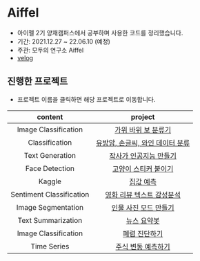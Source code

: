 # Aiffel
- 아이펠 2기 양재캠퍼스에서 공부하며 사용한 코드를 정리했습니다.
- 기간: 2021.12.27 ~ 22.06.10 (예정)
- 주관: 모두의 연구소 Aiffel
- [velog](https://velog.io/@gongsam/series/Aiffel-%EC%95%84%EC%9D%B4%ED%8E%A0)

## 진행한 프로젝트

- 프로젝트 이름을 클릭하면 해당 프로젝트로 이동합니다.

|content|project|
|:---:|:---:|
|Image Classification|[가위 바위 보 분류기](https://github.com/Yeyeong99/Aiffel/blob/main/%EB%94%A5%EB%9F%AC%EB%8B%9D%20%EC%8B%A4%EC%8A%B5/exp01_%EA%B0%80%EC%9C%84%EB%B0%94%EC%9C%84%EB%B3%B4%20%EB%B6%84%EB%A5%98%EA%B8%B0.ipynb)|
|Classification|[유방암, 손글씨, 와인 데이터 분류](https://github.com/Yeyeong99/Aiffel/tree/main/%EB%A8%B8%EC%8B%A0%EB%9F%AC%EB%8B%9D%20%EC%8B%A4%EC%8A%B5/%EC%96%91%EC%9E%AC%208%EC%9D%BC%EC%B0%A8)|
|Text Generation|[작사가 인공지능 만들기](https://github.com/Yeyeong99/Aiffel/blob/main/%EB%94%A5%EB%9F%AC%EB%8B%9D%20%EC%8B%A4%EC%8A%B5/exp03_%EC%9E%91%EC%82%AC%EA%B0%80%20%EC%9D%B8%EA%B3%B5%EC%A7%80%EB%8A%A5%20%EB%A7%8C%EB%93%A4%EA%B8%B0.ipynb)|
|Face Detection|[고양이 스티커 붙이기](https://github.com/Yeyeong99/Aiffel/blob/main/%EB%A8%B8%EC%8B%A0%EB%9F%AC%EB%8B%9D%20%EC%8B%A4%EC%8A%B5/%EC%96%91%EC%9E%AC_12%EC%9D%BC%EC%B0%A8_%EC%8B%A4%EC%8A%B5.ipynb)|
|Kaggle|[집값 예측](https://github.com/Yeyeong99/Aiffel/blob/main/%EB%A8%B8%EC%8B%A0%EB%9F%AC%EB%8B%9D%20%EC%8B%A4%EC%8A%B5/exp_05_%EC%BA%90%EA%B8%80_%EA%B2%BD%EC%A7%84_%EB%8C%80%ED%9A%8C.ipynb)|
|Sentiment Classification|[영화 리뷰 텍스트 감성분석](https://github.com/Yeyeong99/Aiffel/blob/main/%EB%94%A5%EB%9F%AC%EB%8B%9D%20%EC%8B%A4%EC%8A%B5/exp06_%EC%98%81%ED%99%94%EB%A6%AC%EB%B7%B0%20%EA%B0%90%EC%84%B1%EB%B6%84%EC%84%9D.ipynb)|
|Image Segmentation|[인물 사진 모드 만들기](https://github.com/Yeyeong99/Aiffel/blob/main/%EB%94%A5%EB%9F%AC%EB%8B%9D%20%EC%8B%A4%EC%8A%B5/exp07_%EC%9D%B8%EB%AC%BC%EC%82%AC%EC%A7%84.ipynb)|
|Text Summarization|[뉴스 요약봇](https://github.com/Yeyeong99/Aiffel/blob/main/%EB%94%A5%EB%9F%AC%EB%8B%9D%20%EC%8B%A4%EC%8A%B5/exp08_%EB%89%B4%EC%8A%A4%EC%9A%94%EC%95%BD%EB%B4%87.ipynb)|
|Image Classification|[폐렴 진단하기](https://github.com/Yeyeong99/Aiffel/blob/main/%EB%94%A5%EB%9F%AC%EB%8B%9D%20%EC%8B%A4%EC%8A%B5/exp09_%ED%8F%90%EB%A0%B4%20%EC%A7%84%EB%8B%A8.ipynb)|
|Time Series|[주식 변동 예측하기](https://github.com/Yeyeong99/Aiffel/blob/main/%EB%94%A5%EB%9F%AC%EB%8B%9D%20%EC%8B%A4%EC%8A%B5/exp11_%EC%A3%BC%EC%8B%9D%20%EB%B3%80%EB%8F%99%20%EC%98%88%EC%B8%A1.ipynb)
